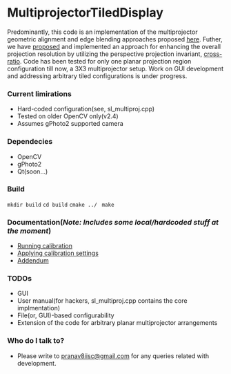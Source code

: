 # MultiprojectorTiledDisplay #
Predominantly, this code is an implementation of the multiprojector geometric alignment and edge blending approaches proposed [here](http://ieeexplore.ieee.org/document/1167859/). Futher, we have [proposed](http://ieeexplore.ieee.org/document/7019727/) and implemented an approach for enhancing the overall projection resolution by utilizing the perspective projection invariant, [cross-ratio](https://en.wikipedia.org/wiki/Cross-ratio). Code has been tested for only one planar projection region configuration till now, a 3X3 multiprojector setup. Work on GUI development and addressing arbitrary tiled configurations is under progress.

### Current limirations
* Hard-coded configuration(see, sl\_multiproj.cpp)
* Tested on older OpenCV only(v2.4)
* Assumes gPhoto2 supported camera


### Dependecies
* OpenCV
* gPhoto2
* Qt(soon...)

### Build
```mkdir build```
```cd build```
```cmake ../ ```
```make```

### Documentation(*Note: Includes some local/hardcoded stuff at the moment*)
* [Running calibration](https://github.com/pranavkantgaur/MyDocs/blob/master/Multiprojector_instruction_manual/running_calibration.ogv)
* [Applying calibration settings](https://github.com/pranavkantgaur/MyDocs/blob/master/Multiprojector_instruction_manual/applying_settings.ogv)
* [Addendum](https://github.com/pranavkantgaur/MyDocs/blob/master/Multiprojector_instruction_manual/instruction_manual.pdf)

### TODOs
* GUI
* User manual(for hackers, sl\_multiproj.cpp contains the core implmentation)
* File(or, GUI)-based configurability 
* Extension of the code for arbitrary planar multiprojector arrangements

### Who do I talk to? ###

* Please write to pranav8iisc@gmail.com for any queries related with development. 
